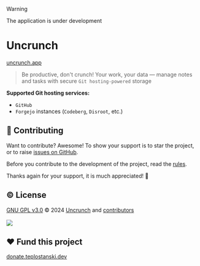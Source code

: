 > [!WARNING]
> The application is under development

# Uncrunch

[uncrunch.app](https://uncrunch.app)

> Be productive, don't crunch! Your work, your data — manage notes and tasks with secure `Git hosting-powered` storage

**Supported Git hosting services:**

- `GitHub`
- `Forgejo` instances (`Codeberg`, `Disroot`, etc.)

## 🤝 Contributing

Want to contribute? Awesome! To show your support is to star the project, or to raise [issues on GitHub](https://github.com/uncrunch-app/uncrunch.app/issues).

Before you contribute to the development of the project, read the [rules](https://github.com/uncrunch-app/uncrunch.app/blob/main/CONTRIBUTING.md).

Thanks again for your support, it is much appreciated! 🙏

<h2> © License</h2>
<a href="https://github.com/uncrunch-app/uncrunch.app/blob/main/LICENSE">GNU GPL v3.0</a> © 2024 <a href="https://github.com/uncrunch-app">Uncrunch</a> and <a href="https://github.com/uncrunch-app/uncrunch.app/graphs/contributors">contributors</a>

<br/>
<br/>

<a href="https://github.com/uncrunch-app/uncrunch.app/graphs/contributors">
  <img src="https://contrib.rocks/image?repo=uncrunch-app/uncrunch.app" />
</a>

<h2>❤ Fund this project</h2>
<a href="https://donate.teplostanski.dev" target="_blank">donate.teplostanski.dev</a>
